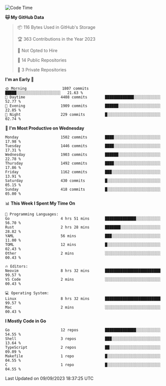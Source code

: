 <!--START_SECTION:waka-->
![Code Time](http://img.shields.io/badge/Code%20Time-145%20hrs%2029%20mins-blue)

**🐱 My GitHub Data** 

> 📦 116 Bytes Used in GitHub's Storage 
 > 
> 🏆 363 Contributions in the Year 2023
 > 
> 🚫 Not Opted to Hire
 > 
> 📜 14 Public Repositories 
 > 
> 🔑 3 Private Repositories 
 > 
**I'm an Early 🐤** 

```text
🌞 Morning                1807 commits        █████░░░░░░░░░░░░░░░░░░░░   21.63 % 
🌆 Daytime                4408 commits        █████████████░░░░░░░░░░░░   52.77 % 
🌃 Evening                1909 commits        ██████░░░░░░░░░░░░░░░░░░░   22.85 % 
🌙 Night                  229 commits         █░░░░░░░░░░░░░░░░░░░░░░░░   02.74 % 
```
📅 **I'm Most Productive on Wednesday** 

```text
Monday                   1502 commits        ████░░░░░░░░░░░░░░░░░░░░░   17.98 % 
Tuesday                  1446 commits        ████░░░░░░░░░░░░░░░░░░░░░   17.31 % 
Wednesday                1903 commits        ██████░░░░░░░░░░░░░░░░░░░   22.78 % 
Thursday                 1492 commits        ████░░░░░░░░░░░░░░░░░░░░░   17.86 % 
Friday                   1162 commits        ███░░░░░░░░░░░░░░░░░░░░░░   13.91 % 
Saturday                 430 commits         █░░░░░░░░░░░░░░░░░░░░░░░░   05.15 % 
Sunday                   418 commits         █░░░░░░░░░░░░░░░░░░░░░░░░   05.00 % 
```


📊 **This Week I Spent My Time On** 

```text
💬 Programming Languages: 
Go                       4 hrs 51 mins       ██████████████░░░░░░░░░░░   56.70 % 
Rust                     2 hrs 28 mins       ███████░░░░░░░░░░░░░░░░░░   28.82 % 
YAML                     56 mins             ███░░░░░░░░░░░░░░░░░░░░░░   11.00 % 
TOML                     12 mins             █░░░░░░░░░░░░░░░░░░░░░░░░   02.43 % 
Other                    2 mins              ░░░░░░░░░░░░░░░░░░░░░░░░░   00.43 % 

🔥 Editors: 
Neovim                   8 hrs 32 mins       █████████████████████████   99.57 % 
VS Code                  2 mins              ░░░░░░░░░░░░░░░░░░░░░░░░░   00.43 % 

💻 Operating System: 
Linux                    8 hrs 32 mins       █████████████████████████   99.57 % 
Mac                      2 mins              ░░░░░░░░░░░░░░░░░░░░░░░░░   00.43 % 
```

**I Mostly Code in Go** 

```text
Go                       12 repos            ██████████████░░░░░░░░░░░   54.55 % 
Shell                    3 repos             ███░░░░░░░░░░░░░░░░░░░░░░   13.64 % 
TypeScript               2 repos             ██░░░░░░░░░░░░░░░░░░░░░░░   09.09 % 
Makefile                 1 repo              █░░░░░░░░░░░░░░░░░░░░░░░░   04.55 % 
C                        1 repo              █░░░░░░░░░░░░░░░░░░░░░░░░   04.55 % 
```




 Last Updated on 09/09/2023 18:37:25 UTC
<!--END_SECTION:waka-->
